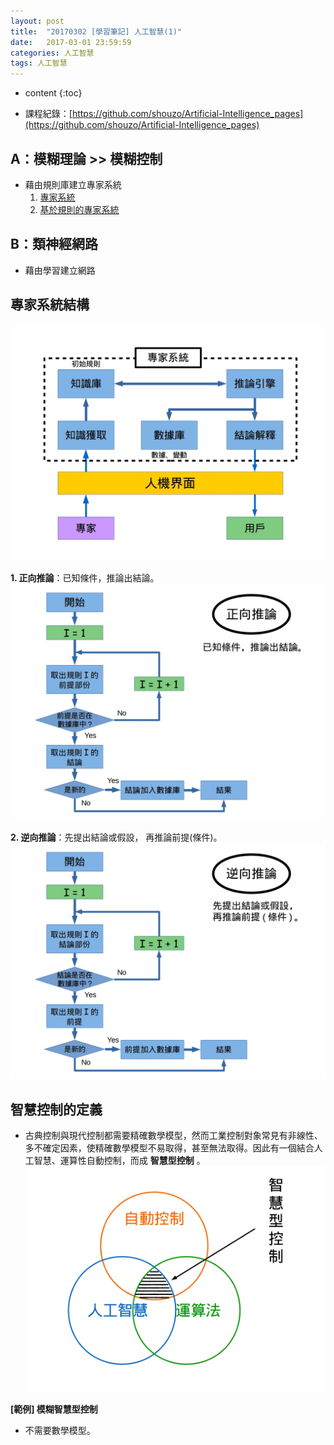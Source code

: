```yaml
---
layout: post
title:  "20170302 [學習筆記] 人工智慧(1)"
date:   2017-03-01 23:59:59
categories: 人工智慧
tags: 人工智慧
---
```



* content
{:toc}


* 課程紀錄：[https://github.com/shouzo/Artificial-Intelligence_pages](https://github.com/shouzo/Artificial-Intelligence_pages)


## A：模糊理論 >> 模糊控制
* 藉由規則庫建立專家系統
    1. [專家系統](https://goo.gl/MTt7jw)
    2. [基於規則的專家系統](https://goo.gl/39piYs)


## B：類神經網路
* 藉由學習建立網路


## 專家系統結構
![](/assets/20170302/artificial-intelligence/1.jpg)

**1. 正向推論**：已知條件，推論出結論。
![](/assets/20170302/artificial-intelligence/2.jpg)

**2. 逆向推論**：先提出結論或假設， 再推論前提(條件)。
![](/assets/20170302/artificial-intelligence/3.jpg)


## 智慧控制的定義
* 古典控制與現代控制都需要精確數學模型，然而工業控制對象常見有非線性、多不確定因素，使精確數學模型不易取得，甚至無法取得。因此有一個結合人工智慧、運算性自動控制，而成 **智慧型控制** 。
![](/assets/20170302/artificial-intelligence/4.jpg)


**[範例] 模糊智慧型控制**
* 不需要數學模型。
